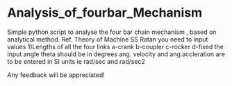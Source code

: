 # Analysis_of_fourbar_Mechanism
Simple python script to analyse the four bar chain mechanism , based on analytical method. Ref. Theory of Machine SS Ratan
you need to input values 
1)Lengths of all the four links
a-crank
b-coupler
c-rocker
d-fixed
the input angle theta should be in degrees
ang. velocity and ang.accleration are to be entered in SI units ie rad/sec and rad/sec2


Any feedback will be appreciated!
